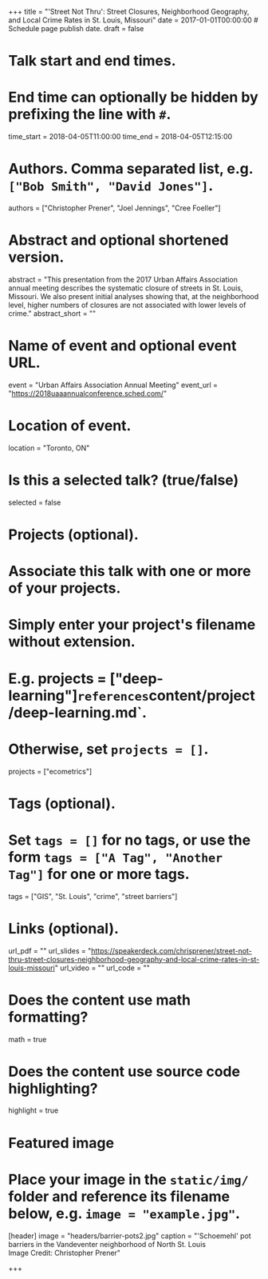 +++
title = "'Street Not Thru': Street Closures, Neighborhood Geography, and Local Crime Rates in St. Louis, Missouri"
date = 2017-01-01T00:00:00  # Schedule page publish date.
draft = false

# Talk start and end times.
#   End time can optionally be hidden by prefixing the line with `#`.
time_start = 2018-04-05T11:00:00
time_end = 2018-04-05T12:15:00

# Authors. Comma separated list, e.g. `["Bob Smith", "David Jones"]`.
authors = ["Christopher Prener", "Joel Jennings", "Cree Foeller"]

# Abstract and optional shortened version.
abstract = "This presentation from the 2017 Urban Affairs Association annual meeting describes the systematic closure of streets in St. Louis, Missouri. We also present initial analyses showing that, at the neighborhood level, higher numbers of closures are not associated with lower levels of crime."
abstract_short = ""

# Name of event and optional event URL.
event = "Urban Affairs Association Annual Meeting"
event_url = "https://2018uaaannualconference.sched.com/"

# Location of event.
location = "Toronto, ON"

# Is this a selected talk? (true/false)
selected = false

# Projects (optional).
#   Associate this talk with one or more of your projects.
#   Simply enter your project's filename without extension.
#   E.g. projects = ["deep-learning"]` references `content/project/deep-learning.md`.
#   Otherwise, set `projects = []`.
projects = ["ecometrics"]

# Tags (optional).
#   Set `tags = []` for no tags, or use the form `tags = ["A Tag", "Another Tag"]` for one or more tags.
tags = ["GIS", "St. Louis", "crime", "street barriers"]

# Links (optional).
url_pdf = ""
url_slides = "https://speakerdeck.com/chrisprener/street-not-thru-street-closures-neighborhood-geography-and-local-crime-rates-in-st-louis-missouri"
url_video = ""
url_code = ""

# Does the content use math formatting?
math = true

# Does the content use source code highlighting?
highlight = true

# Featured image
# Place your image in the `static/img/` folder and reference its filename below, e.g. `image = "example.jpg"`.
[header]
image = "headers/barrier-pots2.jpg"
caption = "'Schoemehl' pot barriers in the Vandeventer neighborhood of North St. Louis <br> Image Credit: Christopher Prener"

+++

<script async class="speakerdeck-embed" data-id="a5218c771c984ee6a4d2e7ce0b4f2240" data-ratio="1.333125" src="//speakerdeck.com/assets/embed.js"></script>